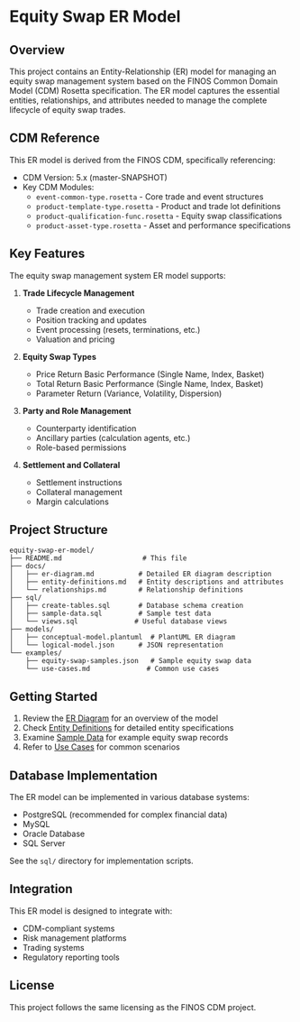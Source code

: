 # Equity Swap ER Model

## Overview

This project contains an Entity-Relationship (ER) model for managing an equity swap management system based on the FINOS Common Domain Model (CDM) Rosetta specification. The ER model captures the essential entities, relationships, and attributes needed to manage the complete lifecycle of equity swap trades.

## CDM Reference

This ER model is derived from the FINOS CDM, specifically referencing:
- CDM Version: 5.x (master-SNAPSHOT)
- Key CDM Modules:
  - `event-common-type.rosetta` - Core trade and event structures
  - `product-template-type.rosetta` - Product and trade lot definitions
  - `product-qualification-func.rosetta` - Equity swap classifications
  - `product-asset-type.rosetta` - Asset and performance specifications

## Key Features

The equity swap management system ER model supports:

1. **Trade Lifecycle Management**
   - Trade creation and execution
   - Position tracking and updates
   - Event processing (resets, terminations, etc.)
   - Valuation and pricing

2. **Equity Swap Types**
   - Price Return Basic Performance (Single Name, Index, Basket)
   - Total Return Basic Performance (Single Name, Index, Basket)
   - Parameter Return (Variance, Volatility, Dispersion)

3. **Party and Role Management**
   - Counterparty identification
   - Ancillary parties (calculation agents, etc.)
   - Role-based permissions

4. **Settlement and Collateral**
   - Settlement instructions
   - Collateral management
   - Margin calculations

## Project Structure

```
equity-swap-er-model/
├── README.md                    # This file
├── docs/
│   ├── er-diagram.md           # Detailed ER diagram description
│   ├── entity-definitions.md   # Entity descriptions and attributes
│   └── relationships.md        # Relationship definitions
├── sql/
│   ├── create-tables.sql       # Database schema creation
│   ├── sample-data.sql         # Sample test data
│   └── views.sql              # Useful database views
├── models/
│   ├── conceptual-model.plantuml  # PlantUML ER diagram
│   └── logical-model.json      # JSON representation
└── examples/
    ├── equity-swap-samples.json   # Sample equity swap data
    └── use-cases.md              # Common use cases
```

## Getting Started

1. Review the [ER Diagram](docs/er-diagram.md) for an overview of the model
2. Check [Entity Definitions](docs/entity-definitions.md) for detailed entity specifications
3. Examine [Sample Data](sql/sample-data.sql) for example equity swap records
4. Refer to [Use Cases](examples/use-cases.md) for common scenarios

## Database Implementation

The ER model can be implemented in various database systems:
- PostgreSQL (recommended for complex financial data)
- MySQL
- Oracle Database
- SQL Server

See the `sql/` directory for implementation scripts.

## Integration

This ER model is designed to integrate with:
- CDM-compliant systems
- Risk management platforms
- Trading systems
- Regulatory reporting tools

## License

This project follows the same licensing as the FINOS CDM project.
